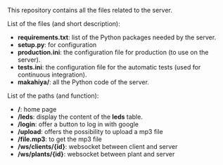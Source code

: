 This repository contains all the files related to the server.

List of the files (and short description):
- **requirements.txt**: list of the Python packages needed by the server.
- **setup.py**: for configuration
- **production.ini**: the configuration file for production (to use on the
    server).
- **tests.ini**: the configuration file for the automatic tests (used for
    continuous integration).
- **makahiya/**: all the Python code of the server.


List of the paths (and function):
- **/**: home page
- **/leds**: display the content of the __leds__ table.
- **/login**: offer a button to log in with google
- **/upload**: offers the possibility to upload a mp3 file
- **/file.mp3**: to get the mp3 file
- **/ws/clients/{id}**: websocket between client and server
- **/ws/plants/{id}**: websocket between plant and server
